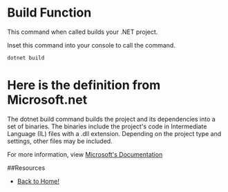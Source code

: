 # Build Function

This command when called builds your .NET project.

Inset this command into your console to call the command.

```
dotnet build
```

# Here is the definition from Microsoft.net

The dotnet build command builds the project and its dependencies into a set of binaries. The binaries include the project's code in Intermediate Language (IL) files with a .dll extension. Depending on the project type and settings, other files may be included.

For more information, view [Microsoft's Documentation](https://docs.microsoft.com/en-us/dotnet/core/tools/dotnet-build)

##Resources

- [Back to Home!](./README.md)
